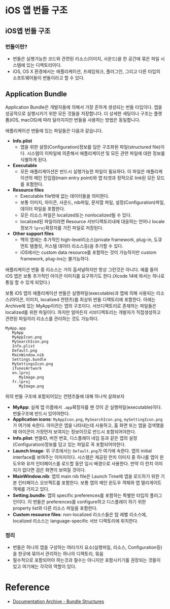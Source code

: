 # iOS 앱 번들 구조

## iOS앱 번들 구조
### 번들이란?
- 번들은 실행가능한 코드와 관련된 리소스(이미지, 사운드)을 한 공간에 묶은 파일 시스템에 있는 디렉토리이다.
- iOS, OS X 환경에서는 애플리케이션, 프레임워크, 플러그인, 그리고 다른 타입의 소프트웨어들이 번들이라고 할 수 있다.

## Application Bundle

Application Bundle은 개발자들에 의해서 가장 흔하게 생성되는 번들 타입이다. 앱을 성공적으로 실행시키기 위한 모든 것들을 저장합니다.
더 상세한 세팅이나 구조는 플랫폼(iOS, macOS)에 따라 달라지지만 번들을 사용하는 방법은 동일합니다.

애플리케이션 번들에 있는 파일들은 다음과 같습니다.

- **Info.plist**
    - 앱을 위한 설정(Configuration)정보를 담은 구조화된 파일(structured file)이다. 시스템이 이파일에 의존해서 애플리케이션 및 모든 관련 파일에 대한 정보를 식별하게 된다.
- **Executable**
    - 모든 애플리케이션은 반드시 실행가능한 파일이 필요하다. 이 파일은 애플리케이션의 메인 진입점(main entry point)와 앱 타겟과 정적으로 link된 모든 모드를 포함한다.
- **Resource files**
    - Executable file밖에 없는 데이터들을 의미한다.
    - 보통 이미지, 아이콘, 사운드, nib파일, 문자열 파일, 설정(Configuration)파일, 데이터 파일을 포함한다.
    - 모든 리소스 파일은 localized또는 nonlocalized될 수 있다.
    - localized된 파일이라면 Resource 서브디렉토리내에 대응하는 언어나 locale정보가 `lproj`확장자를 가진 파일로 저장된다.
- **Other support files**
    - 맥의 앱에는 추가적인 high-level리소스(private framework, plug-in, 도큐먼트 템플릿, 커스템 데이터 리소스등)을 추가할 수 있다.
    - iOS에서는 custom data resource를 포함하는 것이 가능하지만 custom framework, plug-ins는 불가능하다.

애플리케이션 번들 중 리소스는 거의 옵셔널하지만 항상 그런것은 아니다. 예를 들어 iOS 앱은 보통 추가적인 아이콘 이미지를 요구하기도 한다.(Xcode 14에 와서는 하나로 통일 할 수 있게 되었다.)

보통 iOS 앱의 애플리케이션 번들은 실행파일(executable)과 앱에 의해 사용되는 리소스(아이콘, 이미지, localized 컨텐츠)를 최상위 번들 
디렉토리에 포함한다. 아래는 Archive에 있는 MyApp이라는 앱의 구조이다. 서브디렉토리로 존재하는 파일들은 localized를 위한 파일이다. 하지만 얼마든지 서브디렉토리는 개발자가 직접생성하고 관련된 파일끼리 리소스를 관리하는 것도 가능하다.
```
MyApp.app
   MyApp
   MyAppIcon.png
   MySearchIcon.png
   Info.plist
   Default.png
   MainWindow.nib
   Settings.bundle
   MySettingsIcon.png
   iTunesArtwork
   en.lproj
      MyImage.png
   fr.lproj
      MyImage.png
```
위의 번들 구조에 포함되어있는 컨텐츠들에 대해 하나씩 살펴보자
- **MyApp**: 실제 앱 이름에서 `.app`확장자를 뗀 것이 곧 실행파일(executable)이다. 번들구조에 반드시 있어야한다.
- **Application icons**: `MyAppIcon.png`, `MySearchIcon.png`, `mySettingIcon.png`가 여기에 속한다. 아이콘은 앱을 나타내는데 사용하고, 홈 화면 또는 앱을 검색했을 때 아이콘이 가장먼저 보여지는 정보이므로 반드시 포함되어야한다.
- **Info.plist**: 번들ID, 버전 번호, 디스플레이 네임 등과 같은 앱의 설정(Configuration)정보를 담고 있는 파일로 꼭 포함되어야한다.
- **Launch Image**: 위 구조에서는 `Default.png`가 여기에 속한다. 앱의 initial interface를 보여주는 이미지이다. 시스템은 제공된 런치 이미지 중 하나를 앱이 윈도우와 유저 인터페이스를 로드할 동안 임시 배경으로 사용한다. 만약 이 런치 이미지가 없다면 검은 화면이 보여질 것이다.
- **MainWindow.nib**: 앱의 main nib file은 Launch Time에 앱을 로드하기 위한 기본 인터페이스 오브젝트를 포함한다. 보통 앱의 메인 윈도우 객체와 앱 델리게이트 객체를 가지고 있다.
- **Setting.bundle**: 앱의 specific preferences를 포함하는 특별한 타입의 플러그인이다. 이 번들은 preferences를 configure하고 디스플레이 하기 위한 property list와 다른 리소스 파일을 포함한다. 
- **Custom resource files**: non-localized 리소스들은 탑 레벨 리소스에, localized 리소스는 language-specific 서브 디렉토리에 위치한다.

### 정리
- 번들은 하나의 앱을 구성하는 여러가지 요소(실행파일, 리소스, Configuration등)을 한곳에 묶어서 관리하는 하나의 디렉토리, 묶음
- 필수적으로 포함되어야 하는것과 필수는 아니지만 포함시키기를 권장되는 것들이 있고 여기에는 각각의 역할이 있다.


# Reference
- [Documentation Archive - Bundle Structures](https://developer.apple.com/library/archive/documentation/CoreFoundation/Conceptual/CFBundles/BundleTypes/BundleTypes.html#//apple_ref/doc/uid/10000123i-CH101-SW1)